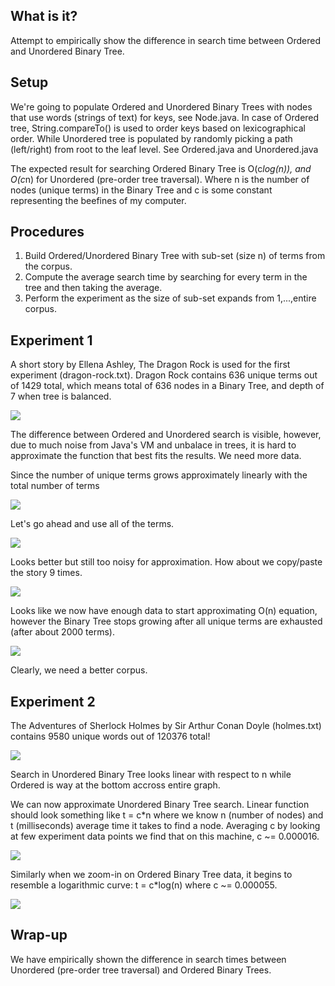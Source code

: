 ## What is it?
Attempt to empirically show the difference in search time between Ordered and Unordered Binary Tree.

## Setup
We're going to populate Ordered and Unordered Binary Trees with nodes that use words (strings of text) for keys, see Node.java. 
In case of Ordered tree,
String.compareTo() is used to order keys based on lexicographical order. While Unordered tree is populated by randomly
picking a path (left/right) from root to the leaf level. See Ordered.java and Unordered.java

The expected result for searching Ordered Binary Tree is O(c*log(n)), and O(c*n) for Unordered (pre-order tree traversal).
Where n is the number of nodes (unique terms) in the Binary Tree and c is some constant representing the beefines of my computer.

## Procedures
1. Build Ordered/Unordered Binary Tree with sub-set (size n) of terms from the corpus.
2. Compute the average search time by searching for every term in the tree and then taking the average.
3. Perform the experiment as the size of sub-set expands from 1,...,entire corpus.

## Experiment 1
A short story by Ellena Ashley, The Dragon Rock is used for the first experiment (dragon-rock.txt).
Dragon Rock contains 636 unique terms out of 1429 total, which means total of 636 nodes in a Binary Tree, and depth of 7 when tree is balanced.

![](https://github.com/vitalius/BinaryTree/raw/master/graphs/dragon-fig1.png)

The difference between Ordered and Unordered search is visible, however, due to much noise from Java's VM 
and unbalace in trees, it is hard to approximate the function that best fits the results. We need more data.

Since the number of unique terms grows approximately linearly with the total number of terms

![](https://github.com/vitalius/BinaryTree/raw/master/graphs/dragon-fig2.png)

Let's go ahead and use all of the terms.

![](https://github.com/vitalius/BinaryTree/raw/master/graphs/dragon-fig3.png)

Looks better but still too noisy for approximation. How about we copy/paste the story 9 times.

![](https://github.com/vitalius/BinaryTree/raw/master/graphs/dragon-fig4.png)

Looks like we now have enough data to start approximating O(n) equation, however the Binary Tree stops growing after all unique terms are exhausted
(after about 2000 terms).

![](https://github.com/vitalius/BinaryTree/raw/master/graphs/dragon-fig5.png)

Clearly, we need a better corpus.

## Experiment 2
The Adventures of Sherlock Holmes by Sir Arthur Conan Doyle (holmes.txt) contains 9580 unique words out of 120376 total!

![](https://github.com/vitalius/BinaryTree/raw/master/graphs/holmes-fig1.png)

Search in Unordered Binary Tree looks linear with respect to n while Ordered is way at the bottom accross entire graph.

We can now approximate Unordered Binary Tree search. Linear function should look something like t = c*n where we 
know n (number of nodes) and t (milliseconds) average time it takes to find a node.
Averaging c by looking at few experiment data points we find that on this machine, c ~= 0.000016.

![](https://github.com/vitalius/BinaryTree/raw/master/graphs/holmes-fig4.png)

Similarly when we zoom-in on Ordered Binary Tree data, it begins to resemble a logarithmic curve: t = c*log(n) where c ~= 0.000055.

![](https://github.com/vitalius/BinaryTree/raw/master/graphs/holmes-fig5.png)

## Wrap-up
We have empirically shown the difference in search times between Unordered (pre-order tree traversal) and Ordered Binary Trees.
